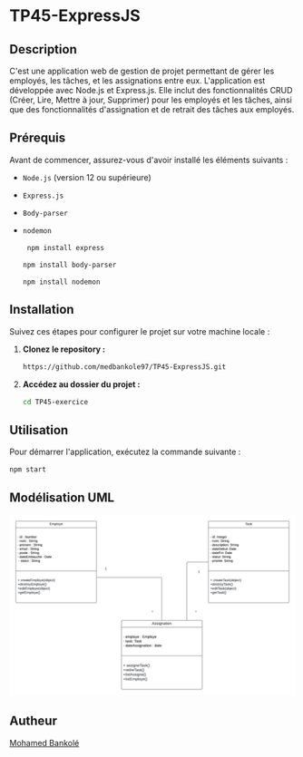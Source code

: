 # TP45-ExpressJS

## Description

C'est une application web de gestion de projet permettant de gérer les employés, les tâches, et les assignations entre eux. L'application est développée avec Node.js et Express.js. Elle inclut des fonctionnalités CRUD (Créer, Lire, Mettre à jour, Supprimer) pour les employés et les tâches, ainsi que des fonctionnalités d'assignation et de retrait des tâches aux employés.


## Prérequis
Avant de commencer, assurez-vous d'avoir installé les éléments suivants :

- `Node.js` (version 12 ou supérieure)
- `Express.js` 
- `Body-parser` 
- `nodemon` 
  
  
   ```express
    npm install express
    ```
  ```body-parser
  npm install body-parser
  ```
   ```nodemon
  npm install nodemon
  ```

## Installation

Suivez ces étapes pour configurer le projet sur votre machine locale :

1. **Clonez le repository :**

    ```bash
   https://github.com/medbankole97/TP45-ExpressJS.git
    ```

2. **Accédez au dossier du projet :**

    ```bash
    cd TP45-exercice
    ```

## Utilisation

Pour démarrer l'application, exécutez la commande suivante :

```bash
npm start
```


## Modélisation UML

![Modélisation](exercieTp45.png)


## Autheur
[Mohamed Bankolé](https://github.com/medbankole97)